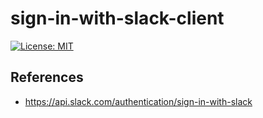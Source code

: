 # sign-in-with-slack-client
[![License: MIT](https://img.shields.io/badge/License-MIT-blue.svg)](https://opensource.org/licenses/MIT)  

## References
- https://api.slack.com/authentication/sign-in-with-slack
